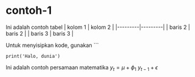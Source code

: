 # contoh-1
Ini adalah contoh tabel
| kolom 1 | kolom 2 |
|---------|---------|
| baris 2 | baris 2 |
| baris 3 | baris 3 |


Untuk menyisipkan kode, gunakan ```
```
print('Halo, dunia')
```

Ini adalah contoh persamaan matematika
$y_t = \mu + \phi_1 \ y_{t-1} + \epsilon$
